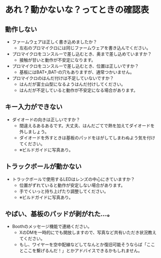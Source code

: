 # あれ？動かないな？ってときの確認表

## 動作しない
* ファームウェアは正しく書き込めましたか？
  * 左右のプロマイクロには同じファームウェアを書き込んでください。
* プロマイクロをコンスルーで差し込むとき、奥まで差し込めていますか？
  * 接触が甘いと動作が不安定になります。
* プロマイクロをコンスルーで差し込むとき、位置は正しいですか？
  * 基板にはBAT+,BAT-の穴もありますが、通常つかいません。
* プロマイクロのはんだ付けは不足していないですか？
  * はんだが富士山型になるようはんだ付けしてください。
  * はんだが不足していると動作が不安定になる場合があります。

## キー入力ができない
* ダイオードの向きは正しいですか？
  * 間違えるあるあるです。大丈夫、はんだごてで熱を加えてダイオードを外しましょう。
  * ダイオードを外すときは基板のパッドをはがしてしまわぬよう気を付けてください。
  * ※ビルドガイドに写真あり。

## トラックボールが動かない
* トラックボールで使用するLEDはレンズの中心にきていますか？
  * 位置がずれていると動作が安定しない場合があります。
  * 手でくいっと持ち上げたり調整してください。
  * ※ビルドガイドに写真あり。

## やばい、基板のパッドが剥がれた…。
* Boothのメッセージ機能で連絡ください。
  * XのDMを一時的にでも開放しますので、写真など共有いただき状況教えてください。
  * もし、ワイヤーを空中配線などしてなんとか復旧可能そうならば「こことここを繋げるんだ！」とかアドバイスできるかもしれません。




